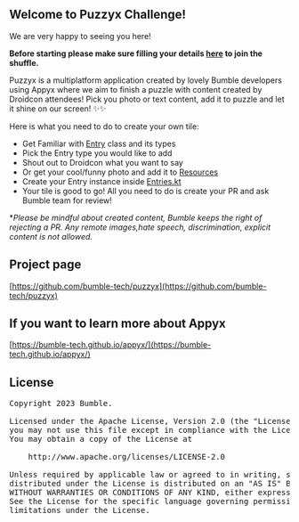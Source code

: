 ## Welcome to Puzzyx Challenge!

We are very happy to seeing you here! 

**Before starting please make sure filling your details [here](https://forms.gle/6QxSXJ7SWPtWXrP99) to join the shuffle.**

Puzzyx is a multiplatform application created by lovely Bumble developers using Appyx where we aim to
finish a puzzle with content created by Droidcon attendees! Pick you photo or text content, add it to puzzle and 
let it shine on our screen! ✨✨


Here is what you need to do to create your own tile:
- Get Familiar with [Entry](./shared/src/commonMain/kotlin/com/bumble/puzzyx/model/Entry.kt) class and its types
- Pick the Entry type you would like to add
- Shout out to Droidcon what you want to say
- Or get your cool/funny photo and add it to [Resources](./shared/src/commonMain/resources/participant)
- Create your Entry instance inside [Entries.kt](./shared/src/commonMain/kotlin/com/bumble/puzzyx/model/Entries.kt)
- Your tile is good to go! All you need to do is create your PR and ask Bumble team for review!

**Please be mindful about created content, Bumble keeps the right of rejecting a PR. 
Any remote images,hate speech, discrimination, explicit content is not allowed.*


## Project page
[https://github.com/bumble-tech/puzzyx](https://github.com/bumble-tech/puzzyx)

## If you want to learn more about Appyx

[https://bumble-tech.github.io/appyx/](https://bumble-tech.github.io/appyx/)

## License

<pre>
Copyright 2023 Bumble.

Licensed under the Apache License, Version 2.0 (the "License");
you may not use this file except in compliance with the License.
You may obtain a copy of the License at

    http://www.apache.org/licenses/LICENSE-2.0

Unless required by applicable law or agreed to in writing, software
distributed under the License is distributed on an "AS IS" BASIS,
WITHOUT WARRANTIES OR CONDITIONS OF ANY KIND, either express or implied.
See the License for the specific language governing permissions and
limitations under the License.
</pre>
